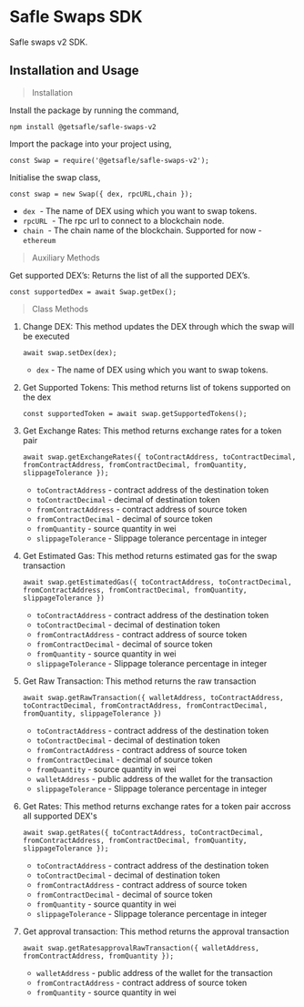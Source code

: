 # **Safle Swaps SDK**

Safle swaps v2 SDK.

## **Installation and Usage**

> Installation

Install the package by running the command,

`npm install @getsafle/safle-swaps-v2`

Import the package into your project using,

`const Swap = require('@getsafle/safle-swaps-v2');`

Initialise the swap class,

`const swap = new Swap({ dex, rpcURL,chain });`

- `dex`  - The name of DEX using which you want to swap tokens.
- `rpcURL`  - The rpc url to connect to a blockchain node.
- `chain`  - The chain name of the blockchain. Supported for now - `ethereum` 
> Auxiliary  Methods


Get supported DEX’s: Returns the list of all the supported DEX’s.

`const supportedDex = await Swap.getDex();`

> Class Methods

1. Change DEX: This method updates the DEX through which the swap will be executed
    
    `await swap.setDex(dex);`
    
    - `dex` - The name of DEX using which you want to swap tokens.

2. Get Supported Tokens: This method returns list of tokens supported on the dex
    
    `const supportedToken = await swap.getSupportedTokens();`
    
3. Get Exchange Rates: This method returns exchange rates for a token pair
    
    `await swap.getExchangeRates({ toContractAddress, toContractDecimal, fromContractAddress, fromContractDecimal, fromQuantity, slippageTolerance });`
    
    - `toContractAddress` - contract address of the destination token
    - `toContractDecimal` - decimal of destination token
    - `fromContractAddress` - contract address of source token
    - `fromContractDecimal` - decimal of source token
    - `fromQuantity` - source quantity in wei
    - `slippageTolerance` - Slippage tolerance percentage in integer
    
4. Get Estimated Gas: This method returns estimated gas for the swap transaction
    
    `await swap.getEstimatedGas({ toContractAddress, toContractDecimal, fromContractAddress, fromContractDecimal, fromQuantity, slippageTolerance })`
    
    - `toContractAddress` - contract address of the destination token
    - `toContractDecimal` - decimal of destination token
    - `fromContractAddress` - contract address of source token
    - `fromContractDecimal` - decimal of source token
    - `fromQuantity` - source quantity in wei
    - `slippageTolerance` - Slippage tolerance percentage in integer

5. Get Raw Transaction: This method returns the raw transaction
    
    `await swap.getRawTransaction({ walletAddress, toContractAddress, toContractDecimal, fromContractAddress, fromContractDecimal, fromQuantity, slippageTolerance })`
    
    - `toContractAddress` - contract address of the destination token
    - `toContractDecimal` - decimal of destination token
    - `fromContractAddress` - contract address of source token
    - `fromContractDecimal` - decimal of source token
    - `fromQuantity` - source quantity in wei
    - `walletAddress` - public address of the wallet for the transaction
    - `slippageTolerance` - Slippage tolerance percentage in integer

6. Get Rates: This method returns exchange rates for a token pair accross all supported DEX's
    
    `await swap.getRates({ toContractAddress, toContractDecimal, fromContractAddress, fromContractDecimal, fromQuantity, slippageTolerance });`
    
    - `toContractAddress` - contract address of the destination token
    - `toContractDecimal` - decimal of destination token
    - `fromContractAddress` - contract address of source token
    - `fromContractDecimal` - decimal of source token
    - `fromQuantity` - source quantity in wei
    - `slippageTolerance` - Slippage tolerance percentage in integer

6. Get approval transaction: This method returns the approval transaction
    
    `await swap.getRatesapprovalRawTransaction({ walletAddress, fromContractAddress, fromQuantity });`
    
    - `walletAddress` - public address of the wallet for the transaction
    - `fromContractAddress` - contract address of source token
    - `fromQuantity` - source quantity in wei
